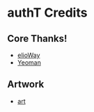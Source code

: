 # authT Credits
## Core Thanks!
- [elioWay](https://elioway.gitlab.io)
- [Yeoman](http://yeoman.io/)
## Artwork
- [art](https://publicdomainvectors.org/en/free-clipart/Approved-Business-Stamp-Vector/2143.html)
